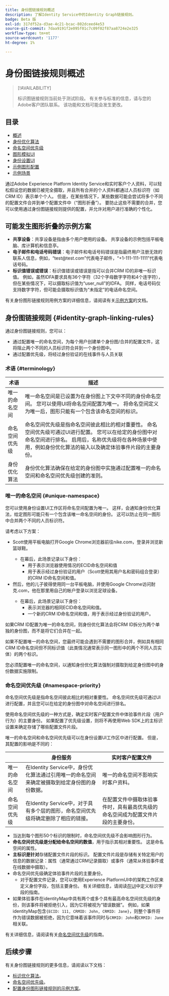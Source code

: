 ```yaml
---
title: 身份图链接规则概述
description: 了解Identity Service中的Identity Graph链接规则。
badge: Beta 版
exl-id: 317df52a-d3ae-4c21-bcac-802dceed4e53
source-git-commit: 7daa9191f2e095f01c7c09f02f87aa8724e2e325
workflow-type: tm+mt
source-wordcount: '1177'
ht-degree: 1%

---
```


# 身份图链接规则概述

>[!AVAILABILITY]
>
>标识图链接规则当前处于测试阶段。 有关参与标准的信息，请与您的Adobe客户团队联系。 该功能和文档可能会发生更改。

## 目录

* [概述](./overview.md)
* [身份优化算法](./identity-optimization-algorithm.md)
* [命名空间优先级](./namespace-priority.md)
* [图形模拟UI](./graph-simulation.md)
* [身份设置UI](./identity-settings-ui.md)
* [示例图形配置](./configuration.md)
* [示例场景](./example-scenarios.md)

通过Adobe Experience Platform Identity Service和实时客户个人资料，可以轻松假设您的数据已被完全摄取，并且所有合并的个人资料都通过人员标识符（如CRM ID）表示单个个人。 但是，在某些情况下，某些数据可能会尝试将多个不同的配置文件合并到单个配置文件中（“图形折叠”）。 要防止这些不需要的合并，您可以使用通过身份图链接规则提供的配置，并允许对用户进行准确的个性化。

## 可能发生图形折叠的示例方案

* **共享设备**：共享设备是指由多个用户使用的设备。 共享设备的示例包括平板电脑、库计算机和信息亭。
* **电子邮件和电话号码错误**：电子邮件和电话号码错误是指最终用户注册无效的联系人信息，例如，“test<span>@test.com”代表电子邮件，“+1-111-111-1111”代表电话号码。
* **标识值错误或错误**：标识值错误或错误是指可以合并CRM ID的非唯一标识值。 例如，虽然IDFA要求具有36个字符（32个字母数字字符和4个连字符），但在某些情况下，可以摄取标识值为“user_null”的IDFA。 同样，电话号码仅支持数字字符，但可能会摄取标识值为“未指定”的电话命名空间。

有关身份图形链接规则用例方案的详细信息，请阅读有关[示例方案](./example-scenarios.md)的文档。

## 身份图链接规则 {#identity-graph-linking-rules}

通过身份图链接规则，您可以：

* 通过配置唯一的命名空间，为每个用户创建单个身份图/合并的配置文件，这将阻止两个不同的人员标识符合并到一个身份图中。
* 通过配置优先级，将经过身份验证的在线事件与人员关联

### 术语 {#terminology}

| 术语 | 描述 |
| --- | --- |
| 唯一的命名空间 | 唯一命名空间是已设置为在身份图上下文中不同的身份命名空间。 您可以使用UI将命名空间配置为唯一。 将命名空间定义为唯一后，图形只能有一个包含该命名空间的标识。 |
| 命名空间优先级 | 命名空间优先级是指命名空间彼此相比的相对重要性。 命名空间优先级可通过UI进行配置。 您可以在给定的身份图中对命名空间进行排名。 启用后，名称优先级将在各种场景中使用，例如身份优化算法的输入以及确定体验事件片段的主要身份。 |
| 身份优化算法 | 身份优化算法确保在给定的身份图中实施通过配置唯一的命名空间和命名空间优先级创建的准则。 |

### 唯一的命名空间 {#unique-namespace}

您可以使用身份设置UI工作区将命名空间配置为唯一。 这样，会通知身份优化算法，给定图形可能只有一个包含该唯一命名空间的身份。 这可以防止在同一图形中合并两个不同的人员标识符。

请考虑以下方案：

* Scott使用平板电脑打开Google Chrome浏览器前往nike<span>.com，登录并浏览新篮球鞋。
   * 在幕后，此场景记录以下身份：
      * 用于表示浏览器使用情况的ECID命名空间和值
      * 用于表示经过身份验证的用户（Scott使用其用户名和密码组合登录）的CRM ID命名空间和值。
* 然后，他的儿子彼得使用同一台平板电脑，并使用Google Chrome访问耐克<span>.com，他在那里用自己的帐户登录以浏览足球设备。
   * 在幕后，此场景记录以下身份：
      * 表示浏览器的相同ECID命名空间和值。
      * 一个新的CRM ID命名空间和值，用于表示经过身份验证的用户。

如果CRM ID配置为唯一的命名空间，则身份优化算法会将CRM ID拆分为两个单独的身份图，而不是将它们合并在一起。

如果不配置唯一的命名空间，您最终可能会遇到不需要的图形合并，例如具有相同CRM ID命名空间但不同标识值（此类情况通常表示同一图形中的两个不同人员实体）的两个标识。

您必须配置唯一的命名空间，以通知身份优化算法强制对摄取到给定身份图中的身份数据实施限制。

### 命名空间优先级 {#namespace-priority}

命名空间优先级是指命名空间彼此相比的相对重要性。 命名空间优先级可通过UI进行配置，并且您可以在给定的身份图中对命名空间进行排名。

使用命名空间优先级的一种方式是，确定实时客户配置文件中体验事件片段（用户行为）的主要身份。 如果配置了优先级设置，则将不再使用Web SDK上的主标识设置来确定存储了哪些配置文件片段。

唯一的命名空间和命名空间优先级可以在身份设置UI工作区中进行配置。 但是，其配置的影响是不同的：

| | 身份服务 | 实时客户配置文件 |
| --- | --- | --- |
| 唯一的命名空间 | 在Identity Service中，身份优化算法通过引用唯一的命名空间来确定被摄取到给定身份图的身份数据。 | 唯一的命名空间不影响实时客户资料。 |
| 命名空间优先级 | 在Identity Service中，对于具有多个层的图形，命名空间优先级将确定删除了相应的链接。 | 在配置文件中摄取体验事件时，具有最高优先级的命名空间成为配置文件片段的主要身份。 |

* 当达到每个图形50个标识的限制时，命名空间优先级不会影响图形行为。
* **命名空间优先级是分配给命名空间的数值**，用于指示其相对重要性。 这是命名空间的属性。
* **主标识是针对**&#x200B;存储配置文件片段的标识。 配置文件片段是存储有关特定用户的信息的数据记录：属性（通常通过CRM记录摄取）或事件（通常从体验事件或在线数据中摄取）。
* 命名空间优先级确定体验事件片段的主要身份。
   * 对于配置文件记录，您可以使用Experience PlatformUI中的架构工作区来定义身份字段，包括主要身份。 有关详细信息，请阅读[在UI](../../xdm/ui/fields/identity.md)中定义标识字段的指南。
* 如果体验事件在identityMap中具有两个或多个具有最高命名空间优先级的身份，则该事件将被拒绝引入，因为它将被视为“错误数据”。 例如，如果identityMap包含`{ECID: 111, CRMID: John, CRMID: Jane}`，则整个事件将作为错误数据被拒绝，因为它意味着该事件同时与`CRMID: John`和`CRMID: Jane`相关联。

有关详细信息，请阅读有关[命名空间优先级](./namespace-priority.md)的指南。

## 后续步骤

有关身份图链接规则的更多信息，请阅读以下文档：

* [标识优化算法](./identity-optimization-algorithm.md)。
* [命名空间优先级](./namespace-priority.md)。
* [配置身份图形链接规则的示例方案](./example-scenarios.md)。
